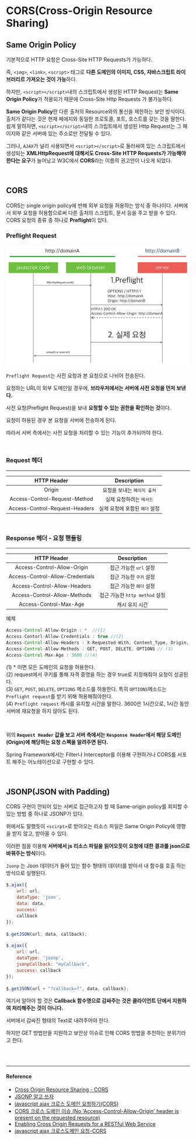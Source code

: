 # CORS(Cross-Origin Resource Sharing)

## Same Origin Policy

기본적으로 HTTP 요청은 Cross-Site HTTP Requests가 가능하다.

즉, `<img>`, `<link>`, `<script>` 태그로 **다른 도메인의 이미지, CSS, 자바스크립트 라이브러리르 가져오는 것이 가능**하다.

하지만, `<script></script>`내의 스크립트에서 생성된 HTTP Request는 **Same Origin Policy**가 적용되기 때문에 Cross-Site Http Requests 가 불가능하다. 

**Same Origin Policy**란 다른 출처의 Resource와의 통신을 제한하는 보안 방식이다. 출처가 같다는 것은 현재 페에지와 동일한 프로토콜, 포트, 호스트를 갖는 것을 말한다. 쉽게 말하자면, `<script></script>`내의 스크립트에서 생성된 Http Request는 그 페이지와 같은 서버에 있는 주소로만 전달될 수 있다. 

그러나, `AJAX`가 널리 사용되면서 `<script></script>`로 둘러싸여 있는 스크립트에서 생성되는 **XMLHttpRequest에 대해서도 Cross-Site HTTP Requests가 가능해야 한다는 요구**가 늘어났고 W3C에서 **CORS**라는 이름의 권고안이 나오게 되었다.

<br/>  

## CORS
CORS는 single origin policy에 반해 외부 요청을 허용하는 방식 중 하나이다. 서버에서 외부 요청을 허용함으로써 다른 출처의 스크립트, 문서 등을 주고 받을 수 있다. CORS 요청의 종류 중 하나로 **Preflight**이 있다. 

### Preflight Request

![preflight-process](/assets/images/preflight-process.png)

`Preflight Request`는 사전 요청과 본 요청으로 나뉘어 전송된다. 

요청하는 URL이 외부 도메인일 경우에, **브라우저에서는 서버에 사전 요청을 먼저 보낸다.**

사전 요청(Preflight Request)을 보내 **요청할 수 있는 권한을 확인하는 것**이다.

요청이 허용된 경우 본 요청을 서버에 전송하게 된다.

따라서 서버 측에서는 사전 요청을 처리할 수 있는 기능이 추가되어야 한다.

<br/>

### Request 헤더

---

|           HTTP Header            |          Description           |
| :------------------------------: | :----------------------------: |
|   Origin    |     요청을 보내는 `페이지 출처`     |
| Access-Control-Request-Method |    실제 요청하려는 `메서드`     |
|   Access-Control-Request-Headers   |    실제 요청에 포함된 `헤더` 설정     |


<br/>

### Response 헤더 - 요청 핸들링

---

|           HTTP Header            |          Description           |
| :------------------------------: | :----------------------------: |
|   Access-Control-Allow-Origin    |     접근 가능한 `url` 설정     |
| Access-Control-Allow-Credentials |    접근 가능한 `쿠키` 설정     |
|   Access-Control-Allow-Headers   |    접근 가능한 `헤더` 설정     |
|   Access-Control-Allow-Methods   | 접근 가능한 `http method` 설정 |
|   Access-Control-Max-Age   | 캐시 유지 시간 |


예제
```java
Access-Control-Allow-Origin : *  //(1)
Access-Contorl-Allow-Credentials : true //(2)
Access-Control-Allow-Headers : X-Requested-With, Content_Type, Origin, Accept, Access-Control-Request-Method, Access-Control-Request-Headers, Authorization   
Access-Control-Allow-Methods : GET, POST, DELETE, OPTIONS // (3)
Access-Control-Max-Age : 3600 //(4)
```
(1) * 이면 모든 도메인의 요청을 허용한다.  
(2) request에서 쿠키를 통해 자격 증명을 하는 경우 true로 지정해줘야 요청이 성공된다.  
(3) `GET`, `POST`, `DELETE`, `OPTIONS` 메소드를 허용한다. 특히 `OPTIONS`메소드는 `Preflight request`를 받기 위해 허용해줘야한다.     
(4) `Preflight request` 캐시를 유지할 시간을 말한다. 3600은 1시간으로, 1시간 동안 서버에 재요청을 하지 않아도 된다.

<br/>

위의 **`Request Header` 값을 보고 서버 측에서는 `Response Header`에서 해당 도메인(Origin)에 해당하는 요청 스펙을 알려주면 된다.** 

Spring Framework에서는 Filter나 Interceptor를 이용해 구현하거나 CORS를 서포트 해주는 어노테이션으로 구현할 수 있다.

<br/>

## JSONP(JSON with Padding)

CORS 구현이 안되어 있는 서버로 접근하고자 할 때 Same-origin policy를 회피할 수 있는 방법 중 하나로 JSONP가 있다.

위에서도 말했듯이 `<scirpt>`로 받아오는 리소스 파일은 Same Origin Policy에 영향을 받지 않고, 받아올 수 있다. 

이러한 점을 이용해 **서버에서 js 리소스 파일을 읽어오듯이 요청에 대한 결과를 json으로 바꿔주는 방식**이다. 

`Jsonp` 는 Json 데이터가 들어 있는 함수 형태의 데이터를 받아서 내 함수를 호출 하는 방식으로 실행된다.

```js
$.ajax({ 
    url: url, 
    dataType: 'json', 
    data: data, 
    success: 
    callback 
}); 

$.getJSON(url, data, callback); 
```

```js
$.ajax({ 
    url: url, 
    dataType: 'jsonp', 
    jsonpCallback: "myCallback", 
    success: callback 
}); 

$.getJSON(url + "?callback=?", data, callback);
```

여기서 알아야 할 것은 **Callback 함수명으로 감싸주는 것은 클라이언트 단에서 지원하여 처리해주는 것이 아니다.**

서버에서 감싸진 형태의 Text로 내려주어야 한다.

하지만 GET 방법만을 지원하고 보안상 이슈로 인해 CORS 방법을 추천하는 분위기라고 한다.

<br/>

## 

---

#### Reference

- [Cross Origin Resource Sharing - CORS](https://homoefficio.github.io/2015/07/21/Cross-Origin-Resource-Sharing/)
- [JSONP 알고 쓰자](http://kingbbode.tistory.com/26)
- [javascript ajax 크로스 도메인 요청하기(CORS)](http://enterkey.tistory.com/409)
- [CORS 크로스 도메인 이슈 (No 'Access-Control-Allow-Origin' header is present on the requested resource)](http://ooz.co.kr/232)
- [Enabling Cross Origin Requests for a RESTful Web Service](https://spring.io/guides/gs/rest-service-cors/)
- [javascript ajax 크로스도메인 요청-CORS](https://brunch.co.kr/@adrenalinee31/1)
